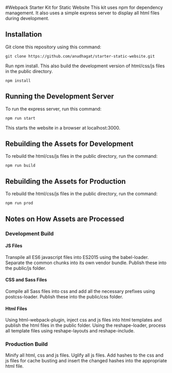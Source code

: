 #Webpack Starter Kit for Static Website
This kit uses npm for dependency management. It also uses a simple express server to display all html files during development.

## Installation
Git clone this repository using this command:
```
git clone https://github.com/anudhagat/starter-static-website.git
```
Run npm install. This also build the development version of html/css/js files in the public directory.
```
npm install
```

## Running the Development Server
To run the express server, run this command:
```
npm run start
```
This starts the website in a browser at localhost:3000.

## Rebuilding the Assets for Development
To rebuild the html/css/js files in the public directory, run the command:
```
npm run build
```

## Rebuilding the Assets for Production
To rebuild the html/css/js files in the public directory, run the command:
```
npm run prod
```

## Notes on How Assets are Processed
### Development Build

#### JS Files
Transpile all ES6 javascript files into ES2015 using the babel-loader.
Separate the common chunks into its own vendor bundle. Publish these into the public/js folder.

#### CSS and Sass Files
Compile all Sass files into css and add all the necessary prefixes using postcss-loader. Publish these into the public/css folder.

#### Html Files
Using html-webpack-plugin, inject css and js files into html templates and publish the html files in the public folder.
Using the reshape-loader, process all template files using reshape-layouts and reshape-include.

### Production Build

Minify all html, css and js files.
Uglify all js files.
Add hashes to the css and js files for cache busting and insert the changed hashes into the appropriate html file.
